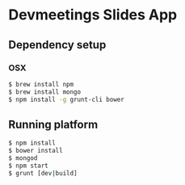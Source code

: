 # Devmeetings Slides App

## Dependency setup

### OSX

```sh
$ brew install npm
$ brew install mongo
$ npm install -g grunt-cli bower
```

## Running platform

```sh
$ npm install
$ bower install
$ mongod
$ npm start
$ grunt [dev|build]
```

